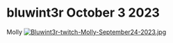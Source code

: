 # bluwint3r October 3 2023
Molly
[![Bluwint3r-twitch-Molly-September24-2023.jpg](https://i.postimg.cc/fLVs4MMk/Bluwint3r-twitch-Molly-September24-2023.jpg)](https://postimg.cc/hzR6TWzq)
